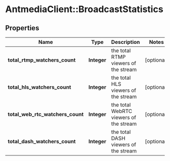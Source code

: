 # AntmediaClient::BroadcastStatistics

## Properties
Name | Type | Description | Notes
------------ | ------------- | ------------- | -------------
**total_rtmp_watchers_count** | **Integer** | the total RTMP viewers of the stream | [optional] 
**total_hls_watchers_count** | **Integer** | the total HLS viewers of the stream | [optional] 
**total_web_rtc_watchers_count** | **Integer** | the total WebRTC viewers of the stream | [optional] 
**total_dash_watchers_count** | **Integer** | the total DASH viewers of the stream | [optional] 


